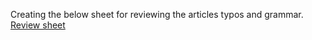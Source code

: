 Creating the below sheet for reviewing the articles typos and grammar.
[Review sheet](https://docs.google.com/spreadsheets/d/1NRUBF_wcNHCcY9XoWZ_0Czr3ZdjPSg2fNHTWKK5q7jw/edit?usp=sharing)

